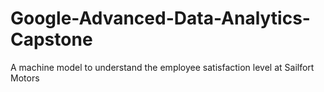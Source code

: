 # Google-Advanced-Data-Analytics-Capstone
A machine model to understand the employee satisfaction level at Sailfort Motors
